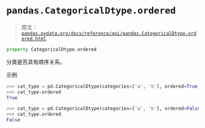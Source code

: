 # `pandas.CategoricalDtype.ordered`

> 原文：[`pandas.pydata.org/docs/reference/api/pandas.CategoricalDtype.ordered.html`](https://pandas.pydata.org/docs/reference/api/pandas.CategoricalDtype.ordered.html)

```py
property CategoricalDtype.ordered
```

分类是否具有顺序关系。

示例

```py
>>> cat_type = pd.CategoricalDtype(categories=['a', 'b'], ordered=True)
>>> cat_type.ordered
True 
```

```py
>>> cat_type = pd.CategoricalDtype(categories=['a', 'b'], ordered=False)
>>> cat_type.ordered
False 
```
